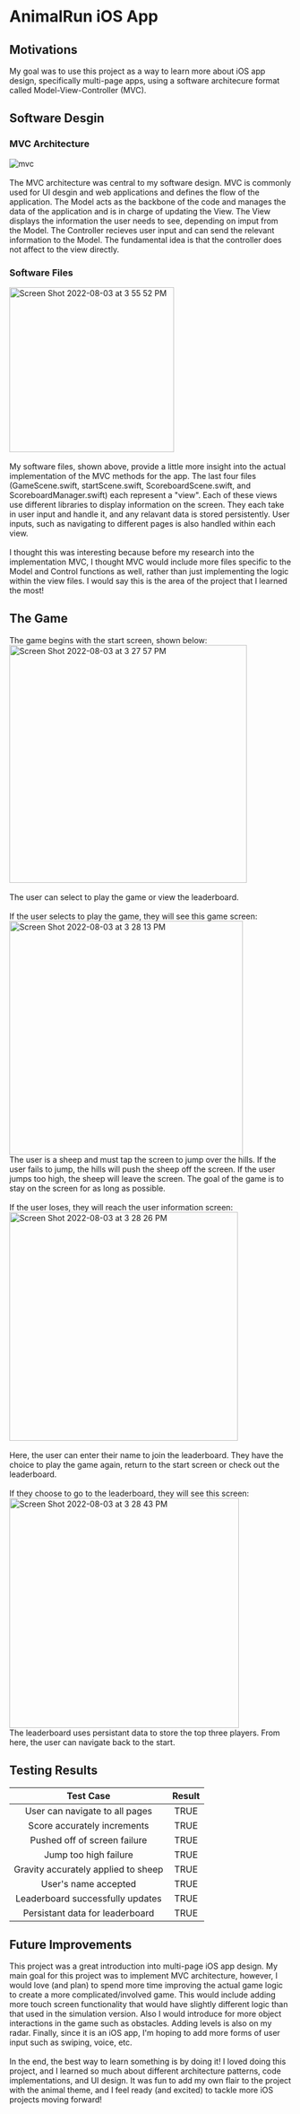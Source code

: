 # AnimalRun iOS App

## Motivations
My goal was to use this project as a way to learn more about iOS app design, specifically multi-page apps, using a software architecure format called Model-View-Controller (MVC).

## Software Desgin

### MVC Architecture
![mvc](https://user-images.githubusercontent.com/67076014/182691878-1b40eb67-800a-4a30-ac28-1b5ce468476c.png)
\
\
The MVC architecture was central to my software design. MVC is commonly used for UI desgin and web applications and defines the flow of the application. The Model acts as the backbone of the code and manages the data of the application and is in charge of updating the View. The View displays the information the user needs to see, depending on imput from the Model. The Controller recieves user input and can send the relevant information to the Model. The fundamental idea is that the controller does not affect to the view directly.

### Software Files
<img width="294" alt="Screen Shot 2022-08-03 at 3 55 52 PM" src="https://user-images.githubusercontent.com/67076014/182697548-b626a9f6-8d79-4e36-a285-7bd3dade8c48.png"> \
\
My software files, shown above, provide a little more insight into the actual implementation of the MVC methods for the app. The last four files (GameScene.swift, startScene.swift, ScoreboardScene.swift, and ScoreboardManager.swift) each represent a "view". Each of these views use different libraries to display information on the screen. They each take in user input and handle it, and any relavant data is stored persistently. User inputs, such as navigating to different pages is also handled within each view. 
\
\
I thought this was interesting because before my research into the implementation MVC, I thought MVC would include more files specific to the Model and Control functions as well, rather than just implementing the logic within the view files. I would say this is the area of the project that I learned the most!

## The Game
The game begins with the start screen, shown below: \
<img width="424" alt="Screen Shot 2022-08-03 at 3 27 57 PM" src="https://user-images.githubusercontent.com/67076014/182908554-e0c4446e-150a-46c8-9f34-0327fc978b1f.png"> \
\
The user can select to play the game or view the leaderboard. \
\
If the user selects to play the game, they will see this game screen: \
<img width="417" alt="Screen Shot 2022-08-03 at 3 28 13 PM" src="https://user-images.githubusercontent.com/67076014/182908984-c00c51c0-000f-4e6c-8143-76bdc4dd6829.png"> \
The user is a sheep and must tap the screen to jump over the hills. If the user fails to jump, the hills will push the sheep off the screen. If the user jumps too high, the sheep will leave the screen. The goal of the game is to stay on the screen for as long as possible. \
\
If the user loses, they will reach the user information screen: \
<img width="408" alt="Screen Shot 2022-08-03 at 3 28 26 PM" src="https://user-images.githubusercontent.com/67076014/182909386-3f7db402-7d37-4435-b004-6461d40af33b.png"> \
\
Here, the user can enter their name to join the leaderboard. They have the choice to play the game again, return to the start screen or check out the leaderboard. \
\
If they choose to go to the leaderboard, they will see this screen: \
<img width="410" alt="Screen Shot 2022-08-03 at 3 28 43 PM" src="https://user-images.githubusercontent.com/67076014/182909820-b749b8d7-ab93-447c-a338-6e7a35f2c7b1.png"> \
The leaderboard uses persistant data to store the top three players. From here, the user can navigate back to the start.



## Testing Results
| Test Case                          | Result      |
| :---:                              |    :----:   |     
| User can navigate to all pages     | TRUE        |
| Score accurately increments        | TRUE        |
| Pushed off of screen failure       | TRUE        |
| Jump too high failure              | TRUE        |
| Gravity accurately applied to sheep| TRUE        |
| User's name accepted               | TRUE        |
| Leaderboard successfully updates   | TRUE        |
| Persistant data for leaderboard    | TRUE        |


## Future Improvements
This project was a great introduction into multi-page iOS app design. My main goal for this project was to implement MVC architecture, however, I would love (and plan) to spend more time improving the actual game logic to create a more complicated/involved game. This would include adding more touch screen functionality that would have slightly different logic than that used in the simulation version. Also I would introduce for more object interactions in the game such as obstacles. Adding levels is also on my radar. Finally, since it is an iOS app, I'm hoping to add more forms of user input such as swiping, voice, etc. \
\
In the end, the best way to learn something is by doing it! I loved doing this project, and I learned so much about different architecture patterns, code implementations, and UI design. It was fun to add my own flair to the project with the animal theme, and I feel ready (and excited) to tackle more iOS projects moving forward!
